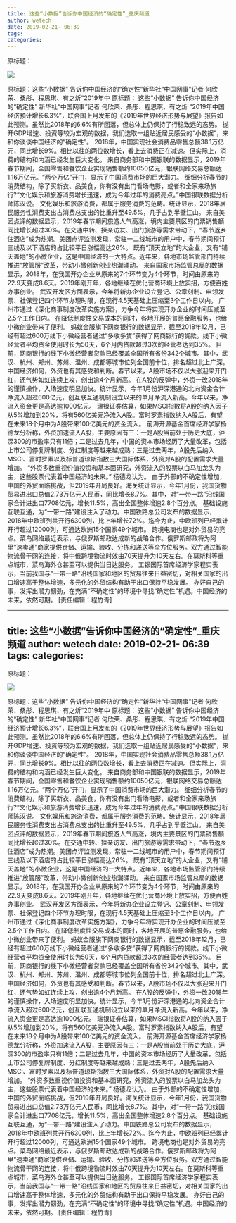 ```yaml
---
title: 这些“小数据”告诉你中国经济的“确定性”_重庆频道
author: wetech
date: 2019-02-21- 06:39
tags: 
categories: 
---
```

原标题：
<!-- more -->
                
<img align="center" border="0" src="http://p2.ifengimg.com/a/2016/0810/204c433878d5cf9size1_w16_h16.png" />
                
            
原标题：这些“小数据” 告诉你中国经济的“确定性”新华社“中国网事”记者 何欣荣、桑彤、程思琪、有之炘“2019年中
原标题：
这些“小数据” 告诉你中国经济的“确定性”
新华社“中国网事”记者 何欣荣、桑彤、程思琪、有之炘
“2019年中国经济预计增长6.3%”，联合国上月发布的《2019年世界经济形势与展望》报告如此预测。虽然比2018年的6.6%有所回落，但总体上仍保持了行稳致远的态势。
抛开GDP增速、投资等较为宏观的数据，我们选取一组贴近居民感受的“小数据”，来和你谈谈中国经济的“确定性”。
2018年，中国实现社会消费品零售总额38.1万亿元，同比增长9%。相比以往的两位数增长，看上去消费正在减速。但实际上，消费的结构和内涵已经发生巨大变化。
来自商务部和中国银联的数据显示，2019年春节期间，全国零售和餐饮企业实现销售额约10050亿元，银联网络交易总额达1.16万亿元。“两个万亿”开门，显示了中国消费市场的巨大潜力。
细细分析春节的消费结构，除了买新衣、品美食，你有没有出门看场电影，或者和全家来场旅行?“文化娱乐和旅游消费增长迅速，成为今年过年的消费亮点。”中国银联数据分析师陈汉说。
文化娱乐和旅游消费，都属于服务消费的范畴。统计显示，2018年居民服务性消费支出占消费总支出的比重升至49.5%，几乎占到半壁江山。
来自美团点评的数据显示，2019年春节期间旅游人气高涨，境内主要景区的门票销售额同比增长超过30%。在交通中转、探亲访友、出门旅游等需求带动下，“春节返乡住酒店”成为热潮。美团点评监测发现，常驻一二线城市的用户中，春节期间预订三线及以下酒店的占比较平日涨幅高达26%。
既有“顶天立地”的大企业，又有“铺天盖地”的小微企业，这是中国经济的一大特点。近年来，各地市场监管部门持续推进“放管服”改革，带动小微创新创业热潮涌动。
来自国家市场监管总局的数据显示，2018年，在我国开办企业从原来的7个环节变为4个环节，时间由原来的22.9天变成8.6天。2019年刚开年，各地继续在优化营商环境上放实招，方便百姓办事创业。
武汉开发区方面表示，今年将新办企业设立登记、公章刻制、申领发票、社保登记四个环节办理时限，在现行4.5天基础上压缩至3个工作日以内。
广州市通过《深化商事制度改革实施方案》，力争今年将实现开办企业的时间压减至2.5个工作日内。
在降低制度性交易成本的同时，各地开展的普惠金融服务，也给小微创业带来了便利。
蚂蚁金服旗下网商银行的数据显示，截至2018年12月，已经有超过600万线下小微经营者通过“多收多贷”获得了网商银行的贷款。线下小微经营者平均资金使用时长为50天，6个月内贷款超过3次的经营者达到35%。
目前，网商银行的线下小微经营者贷款已经覆盖全国所有省份342个城市。其中，武汉、杭州、郑州、苏州、温州、成都等城市位列全国前十位，排名超过北上广深。
中国经济如何，外资也有其感受和判断。春节以来，A股市场不仅以大涨迎来开门红，还气势如虹连续上攻，创出逾4个月新高。
在A股的反弹中，外资一改2018年的谨慎操作，入场速度明显加快。统计显示，今年1月份沪深港通的北向资金合计净流入超过600亿元，创互联互通机制设立以来的单月净流入新高。今年以来，净流入资金更是高达逾1000亿元。
瑞银证券估算，如果MSCI指数将A股的纳入因子从5%增加到20%，将有560亿美元净流入A股。富时罗素指数纳入A股后，有望在未来18个月中为A股带来100亿美元的资金流入。
前海开源基金首席经济学家杨德龙分析称，外资加速流入A股，主要原因有三：一是A股当前处于历史大底，沪深300的市盈率只有11倍；二是过去几年，中国的资本市场经历了大量改革，包括上市公司停复牌制度、分红制度等越来越成熟；三是过去两年，A股先后纳入MSCI、富时罗素以及标普道琼斯指数三大国际体系，外资对A股的配置需求大量增加。
“外资多数重视价值投资和基本面研究，外资流入的股票以白马加龙头为主，这些股票代表着中国经济的未来。” 杨德龙认为。
由于外部的不确定性增加，中国的外贸面临挑战，但2019年开局良好。海关统计显示，今年1月份，我国货物贸易进出口总值2.73万亿元人民币，同比增长8.7%。其中，对“一带一路”沿线国家合计进出口7708亿元，增长11.5%，高出全国整体增速2.8个百分点。
基础设施互联互通，为“一带一路”建设注入了动力。中国铁路总公司发布的数据显示，2018年中欧班列共开行6300列，比上年增长72%。迄今为止，中欧班列已经累计开行超过12000列，可通达欧洲15个国家49个城市。
跨境电商也是对外贸易的亮点。菜鸟网络最近表示，与俄罗斯邮政达成新的战略合作。俄罗斯邮政将为阿里“速卖通”商家提供仓储、运输、验收、分拣和递送等全方位服务。双方通过智能物流骨干网的连接，将中俄跨境物流时效由70天提升为10天左右。在莫斯科等重点城市，菜鸟海外仓甚至可以提供当日达服务。
工银国际首席经济学家程实表示，当前我国与“一带一路”沿线国家和地区的贸易往来日益密切，对相关国家的出口增速高于整体增速，多元化的外贸结构有助于出口保持平稳发展。
办好自己的事，发挥出潜力韧劲，在充满“不确定性”的环境中寻找“确定性”机遇。中国经济的未来，依然可期。
[责任编辑：程竹青]
            
---
title: 这些“小数据”告诉你中国经济的“确定性”_重庆频道
author: wetech
date: 2019-02-21- 06:39
tags: 
categories: 
---
原标题：
<!-- more -->
                
<img align="center" border="0" src="http://p2.ifengimg.com/a/2016/0810/204c433878d5cf9size1_w16_h16.png" />
                
            
原标题：这些“小数据” 告诉你中国经济的“确定性”新华社“中国网事”记者 何欣荣、桑彤、程思琪、有之炘“2019年中
原标题：
这些“小数据” 告诉你中国经济的“确定性”
新华社“中国网事”记者 何欣荣、桑彤、程思琪、有之炘
“2019年中国经济预计增长6.3%”，联合国上月发布的《2019年世界经济形势与展望》报告如此预测。虽然比2018年的6.6%有所回落，但总体上仍保持了行稳致远的态势。
抛开GDP增速、投资等较为宏观的数据，我们选取一组贴近居民感受的“小数据”，来和你谈谈中国经济的“确定性”。
2018年，中国实现社会消费品零售总额38.1万亿元，同比增长9%。相比以往的两位数增长，看上去消费正在减速。但实际上，消费的结构和内涵已经发生巨大变化。
来自商务部和中国银联的数据显示，2019年春节期间，全国零售和餐饮企业实现销售额约10050亿元，银联网络交易总额达1.16万亿元。“两个万亿”开门，显示了中国消费市场的巨大潜力。
细细分析春节的消费结构，除了买新衣、品美食，你有没有出门看场电影，或者和全家来场旅行?“文化娱乐和旅游消费增长迅速，成为今年过年的消费亮点。”中国银联数据分析师陈汉说。
文化娱乐和旅游消费，都属于服务消费的范畴。统计显示，2018年居民服务性消费支出占消费总支出的比重升至49.5%，几乎占到半壁江山。
来自美团点评的数据显示，2019年春节期间旅游人气高涨，境内主要景区的门票销售额同比增长超过30%。在交通中转、探亲访友、出门旅游等需求带动下，“春节返乡住酒店”成为热潮。美团点评监测发现，常驻一二线城市的用户中，春节期间预订三线及以下酒店的占比较平日涨幅高达26%。
既有“顶天立地”的大企业，又有“铺天盖地”的小微企业，这是中国经济的一大特点。近年来，各地市场监管部门持续推进“放管服”改革，带动小微创新创业热潮涌动。
来自国家市场监管总局的数据显示，2018年，在我国开办企业从原来的7个环节变为4个环节，时间由原来的22.9天变成8.6天。2019年刚开年，各地继续在优化营商环境上放实招，方便百姓办事创业。
武汉开发区方面表示，今年将新办企业设立登记、公章刻制、申领发票、社保登记四个环节办理时限，在现行4.5天基础上压缩至3个工作日以内。
广州市通过《深化商事制度改革实施方案》，力争今年将实现开办企业的时间压减至2.5个工作日内。
在降低制度性交易成本的同时，各地开展的普惠金融服务，也给小微创业带来了便利。
蚂蚁金服旗下网商银行的数据显示，截至2018年12月，已经有超过600万线下小微经营者通过“多收多贷”获得了网商银行的贷款。线下小微经营者平均资金使用时长为50天，6个月内贷款超过3次的经营者达到35%。
目前，网商银行的线下小微经营者贷款已经覆盖全国所有省份342个城市。其中，武汉、杭州、郑州、苏州、温州、成都等城市位列全国前十位，排名超过北上广深。
中国经济如何，外资也有其感受和判断。春节以来，A股市场不仅以大涨迎来开门红，还气势如虹连续上攻，创出逾4个月新高。
在A股的反弹中，外资一改2018年的谨慎操作，入场速度明显加快。统计显示，今年1月份沪深港通的北向资金合计净流入超过600亿元，创互联互通机制设立以来的单月净流入新高。今年以来，净流入资金更是高达逾1000亿元。
瑞银证券估算，如果MSCI指数将A股的纳入因子从5%增加到20%，将有560亿美元净流入A股。富时罗素指数纳入A股后，有望在未来18个月中为A股带来100亿美元的资金流入。
前海开源基金首席经济学家杨德龙分析称，外资加速流入A股，主要原因有三：一是A股当前处于历史大底，沪深300的市盈率只有11倍；二是过去几年，中国的资本市场经历了大量改革，包括上市公司停复牌制度、分红制度等越来越成熟；三是过去两年，A股先后纳入MSCI、富时罗素以及标普道琼斯指数三大国际体系，外资对A股的配置需求大量增加。
“外资多数重视价值投资和基本面研究，外资流入的股票以白马加龙头为主，这些股票代表着中国经济的未来。” 杨德龙认为。
由于外部的不确定性增加，中国的外贸面临挑战，但2019年开局良好。海关统计显示，今年1月份，我国货物贸易进出口总值2.73万亿元人民币，同比增长8.7%。其中，对“一带一路”沿线国家合计进出口7708亿元，增长11.5%，高出全国整体增速2.8个百分点。
基础设施互联互通，为“一带一路”建设注入了动力。中国铁路总公司发布的数据显示，2018年中欧班列共开行6300列，比上年增长72%。迄今为止，中欧班列已经累计开行超过12000列，可通达欧洲15个国家49个城市。
跨境电商也是对外贸易的亮点。菜鸟网络最近表示，与俄罗斯邮政达成新的战略合作。俄罗斯邮政将为阿里“速卖通”商家提供仓储、运输、验收、分拣和递送等全方位服务。双方通过智能物流骨干网的连接，将中俄跨境物流时效由70天提升为10天左右。在莫斯科等重点城市，菜鸟海外仓甚至可以提供当日达服务。
工银国际首席经济学家程实表示，当前我国与“一带一路”沿线国家和地区的贸易往来日益密切，对相关国家的出口增速高于整体增速，多元化的外贸结构有助于出口保持平稳发展。
办好自己的事，发挥出潜力韧劲，在充满“不确定性”的环境中寻找“确定性”机遇。中国经济的未来，依然可期。
[责任编辑：程竹青]
            
